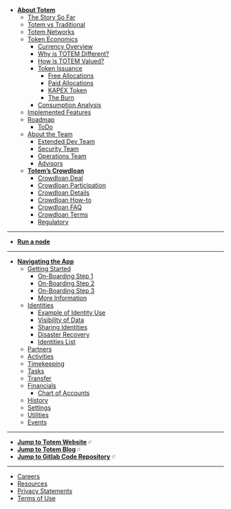 * [**About Totem**](/)
    * [The Story So Far](information/story-so-far.md)
    * [Totem vs Traditional](information/totem-vs-traditional.md)
    * [Totem Networks](information/the-networks.md)
    * [Token Economics](information/overview-token.md)
        * [Currency Overview](information/what-is-token.md)
        * [Why is TOTEM Different?](information/overview-token-2.md)
        * [How is TOTEM Valued?](information/overview-token-3.md)
        * [Token Issuance](information/issuance/token-issuance.md)
            * [Free Allocations](information/issuance/free-allocations.md)
            * [Paid Allocations](information/issuance/paid-allocations.md)
            * [KAPEX Token](information/issuance/kapex-token.md)
            * [The Burn](information/issuance/the-burn.md)
        * [Consumption Analysis](information/overview-token-4.md)
    * [Implemented Features](information/roadmap/features.md)
    * [Roadmap](information/roadmap/roadmap.md)
        * [ToDo](information/roadmap/roadmap-1.md)
    <!-- * [Architecture](information/architecture.md) -->
    * [About the Team](totem/team/team-core.md)
        * [Extended Dev Team](totem/team/team-extended-dev.md)
        * [Security Team](totem/team/team-security.md)
        * [Operations Team](totem/team/team-operations.md)
        * [Advisors](totem/team/team-advisors.md)
    * [**Totem’s Crowdloan**](crowdloan/crowdloan-intro.md)
        * [Crowdloan Deal](crowdloan/crowdloan-proposition.md)
        * [Crowdloan Participation](crowdloan/participation.md)
        * [Crowdloan Details](crowdloan/crowdloan-details.md)
        * [Crowdloan How-to](crowdloan/crowdloan-how-to.md)
        * [Crowdloan FAQ](crowdloan/crowdloan-faq.md)
        * [Crowdloan Terms](crowdloan/contribution-terms.md)
        * [Regulatory](crowdloan/regulation.md)
---
* [**Run a node**](nodes-docs/howto-setup-nodes.md.md)
---
* [**Navigating the App**](app-docs/navigation.md)
    * [Getting Started](app-docs/on-boarding/getting-started.md)
        * [On-Boarding Step 1](app-docs/on-boarding/on-boarding-1.md)
        * [On-Boarding Step 2](app-docs/on-boarding/on-boarding-2.md)
        * [On-Boarding Step 3](app-docs/on-boarding/on-boarding-3.md)
        * [More Information](app-docs/on-boarding/on-boarding-other.md)
    * [Identities](app-docs/identities/identities.md)
        * [Example of Identity Use](app-docs/identities/identities-example.md)
        * [Visibility of Data](app-docs/identities/identities-visibility.md)
        * [Sharing Identities](app-docs/identities/identities-sharing.md)
        * [Disaster Recovery](app-docs/identities/identities-backups.md)
        * [Identities List](app-docs/identities/identities-list.md)
    * [Partners](app-docs/partners.md)
    * [Activities](app-docs/activities.md)
    * [Timekeeping](app-docs/timekeeping.md)
    * [Tasks](app-docs/tasks.md)
    * [Transfer](app-docs/transfer.md)
    * [Financials](app-docs/financials.md)
        * [Chart of Accounts](information/chart-of-accounts.md)
    * [History](app-docs/history.md)
    * [Settings](app-docs/settings.md)
    * [Utilities](app-docs/utilities.md)
    * [Events](app-docs/events.md)
<!-- * **FAQ** -->
<!-- * **API Docs** -->
---
* [**Jump to Totem Website**<span class="q-inlineBlock qu-verticalAlign--text-bottom" width="10px" name="ExternalLinkBidi" style="box-sizing: border-box; display: inline-block; width: 10px; height: 10px; flex-shrink: 0; line-height: 0; margin-left: 2px;"><span class="CssComponent__CssInlineComponent-sc-1oskqb9-1 Icon___StyledCssInlineComponent-sc-11tmcw7-0 lcSoNN"><svg width="16px" height="16px" viewBox="0 0 24 24"><g id="external_link" class="icon_svg-stroke" stroke="#666" stroke-width="1.5" fill="none" fill-rule="evenodd" stroke-linecap="round" stroke-linejoin="round"><polyline points="17 13.5 17 19.5 5 19.5 5 7.5 11 7.5"></polyline><path d="M14,4.5 L20,4.5 L20,10.5 M20,4.5 L11,13.5"></path></g></svg></span></span>](http://bit.ly/3r4Wbuc)
* [**Jump to Totem Blog**<span class="q-inlineBlock qu-verticalAlign--text-bottom" width="10px" name="ExternalLinkBidi" style="box-sizing: border-box; display: inline-block; width: 10px; height: 10px; flex-shrink: 0; line-height: 0; margin-left: 2px;"><span class="CssComponent__CssInlineComponent-sc-1oskqb9-1 Icon___StyledCssInlineComponent-sc-11tmcw7-0 lcSoNN"><svg width="16px" height="16px" viewBox="0 0 24 24"><g id="external_link" class="icon_svg-stroke" stroke="#666" stroke-width="1.5" fill="none" fill-rule="evenodd" stroke-linecap="round" stroke-linejoin="round"><polyline points="17 13.5 17 19.5 5 19.5 5 7.5 11 7.5"></polyline><path d="M14,4.5 L20,4.5 L20,10.5 M20,4.5 L11,13.5"></path></g></svg></span></span>](http://bit.ly/3r9QEmq) 
* [**Jump to Gitlab Code Repository**<span class="q-inlineBlock qu-verticalAlign--text-bottom" width="10px" name="ExternalLinkBidi" style="box-sizing: border-box; display: inline-block; width: 10px; height: 10px; flex-shrink: 0; line-height: 0; margin-left: 2px;"><span class="CssComponent__CssInlineComponent-sc-1oskqb9-1 Icon___StyledCssInlineComponent-sc-11tmcw7-0 lcSoNN"><svg width="16px" height="16px" viewBox="0 0 24 24"><g id="external_link" class="icon_svg-stroke" stroke="#666" stroke-width="1.5" fill="none" fill-rule="evenodd" stroke-linecap="round" stroke-linejoin="round"><polyline points="17 13.5 17 19.5 5 19.5 5 7.5 11 7.5"></polyline><path d="M14,4.5 L20,4.5 L20,10.5 M20,4.5 L11,13.5"></path></g></svg></span></span>](http://bit.ly/3pBn88M)
<!-- * [Installing these docs](misc/installing-docs.md) -->
---
* [Careers](totem/jobs.md)
* [Resources](totem/resources.md)
* [Privacy Statements](totem/privacy.md)
* [Terms of Use](totem/terms.md)